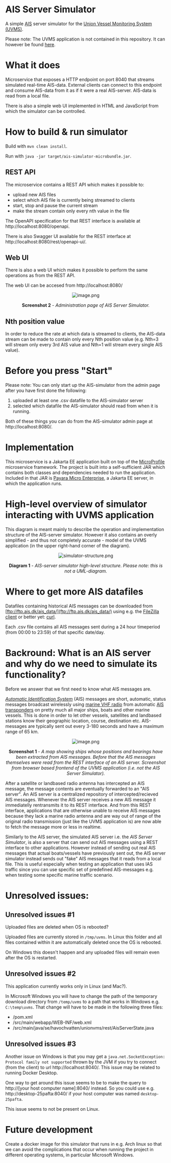# AIS Server Simulator

A simple [AIS](https://en.wikipedia.org/wiki/Automatic_identification_system) server simulator for the [Union Vessel Monitoring System (UVMS)](https://focusfish.atlassian.net/wiki/spaces/UVMS/overview).

Please note: The UVMS application is not contained in this repository. It can however be found [here](https://github.com/UnionVMS/).

# What it does

Microservice that exposes a HTTP endpoint on port 8040 that streams simulated real-time AIS-data. External clients can connect to this endpoint and consume AIS-data from it as if it were a real AIS-server. AIS-data is read from a local file.

There is also a simple web UI implemented in HTML and JavaScript from which the simulator can be controlled.

# How to build & run simulator

Build with `mvn clean install`.

Run with `java -jar target/ais-simulator-microbundle.jar`.

## REST API

The microservice contains a REST API which makes it possible to:
- upload new AIS files
- select which AIS file is currently being streamed to clients
- start, stop and pause the current stream
- make the stream contain only every nth value in the file

The OpenAPI specification for that REST interface is available at http://localhost:8080/openapi.

There is also Swagger UI available for the REST interface at http://localhost:8080/rest/openapi-ui/.

## Web UI

There is also a web UI which makes it possible to perform the same operations as from the REST API.

The web UI can be accesed from http://localhost:8080/

<div style="text-align: center">

![image.png](./assets/simulator-screenshot.png)

<b>Screenshot 2</b> - *Administration page of AIS Server Simulator.*

</div>

## Nth position value

In order to reduce the rate at which data is streamed to clients, the AIS-data stream can be made to contain only every Nth position value (e.g. Nth=3 will stream only every 3rd AIS value and Nth=1 will stream every single AIS value).

# Before you press "Start"

Please note: You can only start up the AIS-simulator from the admin page after you have first done the following:

1. uploaded at least one .csv datafile to the AIS-simulator server
2. selected which datafile the AIS-simulator should read from when it is running.

Both of these things you can do from the AIS-simulator admin page at http://localhost:8080/.

# Implementation

This microservice is a Jakarta EE application built on top of the [MicroProfile](https://microprofile.io) microservice framework. The project is built into a self-sufficient JAR which contains both classes and dependencies needed to run the application. Included in that JAR is [Payara Micro Enterprise](https://www.payara.fish/products/payara-micro/), a Jakarta EE server, in which the application runs.

# High-level overview of simulator interacting with UVMS application

This diagram is meant mainly to describe the operation and implementation structure of the AIS-server simulator. However
it also contains an overly simplified - and thus not completely accurate - model of the UVMS application (in the upper
right-hand corner of the diagram).

<div style="text-align: center">

![simulator-structure.png](./assets/simulator-structure.png)

<b>Diagram 1</b> - *AIS-server simulator high-level structure. Please note: this is not a UML-diagram.*</b>

</div>

# Where to get more AIS datafiles

Datafiles containing historical AIS messages can be downloaded from [ftp://ftp.ais.dk/ais_data/](ftp://ftp.ais.dk/ais_data/) using e.g.
the [FileZilla client](https://filezilla-project.org/) or better yet: [curl](https://curl.se).

Each .csv file contains all AIS messages sent during a 24 hour timeperiod (from 00:00 to 23:59) of that specific date/day.


# Backround: What is an AIS server and why do we need to simulate its functionality?

Before we answer that we first need to know what AIS messages are.

*[Automatic Identification System](https://en.wikipedia.org/wiki/Automatic_identification_system)* (AIS) messages are
short, automatic, status messages broadcast wirelessly
using [marine VHF radio](https://en.wikipedia.org/wiki/Marine_VHF_radio) from
automatic [AIS transponders](https://en.wikipedia.org/wiki/Automatic_identification_system#/media/File:Ships_AIS_display_with_lists_of_nearby_vessels.jpg)
on pretty much all major ships, boats and other marine vessels. This is done in order to let other vessels, satellites
and landbased stations know their geographic location, course, destination etc. AIS-messages are typically sent out
every 3-180 seconds and have a maximum range of 65
km.


<div style="text-align: center">

![image.png](./assets/uvms-screenshot.png)

<b>Screenshot 1</b> - *A map showing ships whose positions and bearings have been extracted from AIS messages. Before that the AIS messages themselves were read from the REST interface of an AIS server. Screenshot from browser based frontend of the UVMS application (i.e. not the AIS Server Simulator).* </b>

</div>

After a satellite or landbased radio antenna has intercepted an AIS message, the message contents are eventually
forwarded to an "AIS server". An AIS server is a centralized repository of intercepted/recieved AIS messages. Whenever
the AIS server receives a new AIS message it immediatelly rentransmits it to its REST interface. And from this REST
interface, applications that are otherwise unable to receive AIS messages because they lack a marine radio antenna
and are way out of range of the original radio transmission (just like the UVMS application is) are now able to fetch the message more or less in realtime.

Similarly to the AIS server, the simulated AIS server i.e. the *AIS Server Simulator*, is also a server that can send
out AIS messages using a REST interface to other applications. However instead of sending out real AIS messages that
actual boats/vessels have previously sent out, the AIS server simulator instead sends out "fake" AIS messages that it
reads from a local file. This is useful especially when testing an application that uses IAS traffic since you can use
specific set of predefined AIS-messages e.g. when testing some specific marine traffic scenario.






# Unresolved issues:

## Unresolved issues #1

Uploaded files are deleted when OS is rebooted?

Uploaded files are currently stored in `/tmp/uvms`. In Linux this folder and all files contained within it are
automatically deleted once the OS is rebooted.

On Windows this doesn't happen and any uploaded files will remain even after the OS is restarted.

## Unresolved issues #2

This application currently works only in Linux (and Mac?).

In Microsoft Windows you will have to change the path of the temporary download directory from `/temp/uvms` to a path
that works in Windows e.g. `C:\temp\uvms`. That change will have to be made in the following three files:

* /pom.xml
* /src/main/webapp/WEB-INF/web.xml
* /src/main/java/se/havochvatten/unionvms/rest/AisServerState.java

## Unresolved issues #3

Another issue on Windows is that you may get a `java.net.SocketException: Protocol family not supported` thrown by the
JVM if you try to connect (from the client) to url http://localhost:8040/. This issue may be related to running Docker
Desktop.

One way to get around this issue seems to be to make the query to http://[your host computer name]:8040/ instead. So you
could use e.g. http://desktop-25pafta:8040/ if your host computer was named `desktop-25pafta`.

This issue seems to not be present on Linux.

# Future development

Create a docker image for this simulator that runs in e.g. Arch linux so that we can avoid the complications that occur
when running the project in different operating systems, in particular Microsoft Windows.
